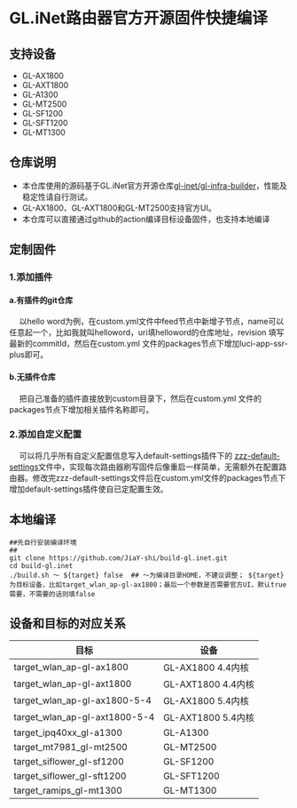 # GL.iNet路由器官方开源固件快捷编译
## 支持设备
* GL-AX1800
* GL-AXT1800
* GL-A1300
* GL-MT2500
* GL-SF1200
* GL-SFT1200
* GL-MT1300

## 仓库说明
* 本仓库使用的源码基于GL.iNet官方开源仓库[gl-inet/gl-infra-builder](https://github.com/gl-inet/gl-infra-builder)，性能及稳定性请自行测试。
* GL-AX1800、GL-AXT1800和GL-MT2500支持官方UI。
* 本仓库可以直接通过github的action编译目标设备固件，也支持本地编译

## 定制固件
### 1.添加插件
#### a.有插件的git仓库
&emsp; 以hello word为例，在custom.yml文件中feed节点中新增子节点，name可以任意起一个，比如我就叫helloword，uri填helloword的仓库地址，revision 填写最新的commitId，然后在custom.yml 文件的packages节点下增加luci-app-ssr-plus即可。
#### b.无插件仓库
&emsp; 把自己准备的插件直接放到custom目录下，然后在custom.yml 文件的packages节点下增加相关插件名称即可。

### 2.添加自定义配置
&emsp; 可以将几乎所有自定义配置信息写入default-settings插件下的 [zzz-default-settings](custom/default-settings/files/zzz-default-settings)文件中，实现每次路由器刷写固件后像重启一样简单，无需额外在配置路由器。修改完zzz-default-settings文件后在custom.yml文件的packages节点下增加default-settings插件使自已定配置生效。

## 本地编译
```
##先自行安装编译环境
##
git clone https://github.com/JiaY-shi/build-gl.inet.git
cd build-gl.inet
./build.sh ～ ${target} false  ## ～为编译目录HOME，不建议调整； ${target}为目标设备，比如target_wlan_ap-gl-ax1800；最后一个参数是否需要官方UI，默认true 需要，不需要的话则填false
```

## 设备和目标的对应关系
|  目标   | 设备  |
|  ----  | ----  |
|target_wlan_ap-gl-ax1800|GL-AX1800 4.4内核|
|target_wlan_ap-gl-axt1800|GL-AXT1800 4.4内核|
|target_wlan_ap-gl-ax1800-5-4|GL-AX1800 5.4内核|
|target_wlan_ap-gl-axt1800-5-4|GL-AXT1800 5.4内核|
|target_ipq40xx_gl-a1300|GL-A1300|
|target_mt7981_gl-mt2500|GL-MT2500|
|target_siflower_gl-sf1200|GL-SF1200|
|target_siflower_gl-sft1200|GL-SFT1200|
|target_ramips_gl-mt1300|GL-MT1300|
